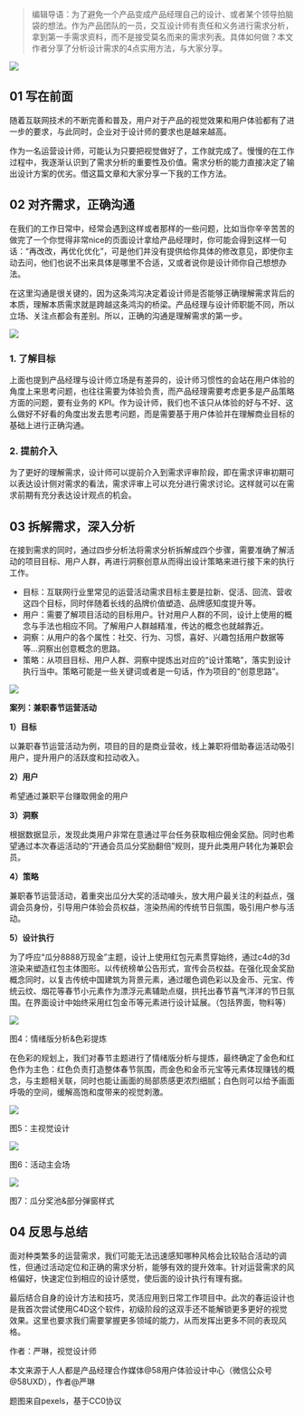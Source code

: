 > 编辑导语：为了避免一个产品变成产品经理自己的设计、或者某个领导拍脑袋的想法。作为产品团队的一员，交互设计师有责任和义务进行需求分析，拿到第一手需求资料，而不是接受莫名而来的需求列表。具体如何做？本文作者分享了分析设计需求的4点实用方法，与大家分享。

![](https://cdn.wallleap.cn/img/pic/illustrtion/202211091056844.jpeg)

## 01 写在前面

随着互联网技术的不断完善和普及，用户对于产品的视觉效果和用户体验都有了进一步的要求，与此同时，企业对于设计师的要求也是越来越高。

作为一名运营设计师，可能认为只要把视觉做好了，工作就完成了。慢慢的在工作过程中，我逐渐认识到了需求分析的重要性及价值。需求分析的能力直接决定了输出设计方案的优劣。借这篇文章和大家分享一下我的工作方法。

## 02 对齐需求，正确沟通

在我们的工作日常中，经常会遇到这样或者那样的一些问题，比如当你辛辛苦苦的做完了一个你觉得非常nice的页面设计拿给产品经理时，你可能会得到这样一句话：“再改改，再优化优化”，可是他们并没有提供给你具体的修改意见，即使你主动去问，他们也说不出来具体是哪里不合适，又或者说你是设计师你自己想想办法。

在这里沟通是很关键的，因为这条鸿沟决定着设计师是否能够正确理解需求背后的本质，理解本质需求就是跨越这条鸿沟的桥梁。产品经理与设计师职能不同，所以立场、关注点都会有差别。所以，正确的沟通是理解需求的第一步。

![](https://cdn.wallleap.cn/img/pic/illustrtion/202211091056845.png)

### 1. 了解目标

上面也提到产品经理与设计师立场是有差异的，设计师习惯性的会站在用户体验的角度上来思考问题，也往往需要为体验负责，而产品经理需要考虑更多是产品策略方面的问题，要有业务的 KPI。作为设计师，我们也不该只从体验的好与不好、这么做好不好看的角度出发去思考问题，而是需要基于用户体验并在理解商业目标的基础上进行正确沟通。

### 2. 提前介入

为了更好的理解需求，设计师可以提前介入到需求评审阶段，即在需求评审初期可以表达设计侧对需求的看法，需求评审上可以充分进行需求讨论。这样就可以在需求前期有充分表达设计观点的机会。

## 03 拆解需求，深入分析

在接到需求的同时，通过四步分析法将需求分析拆解成四个步骤，需要准确了解活动的项目目标、用户人群，再进行洞察创意从而得出设计策略来进行接下来的执行工作。

-   目标：互联网行业里常见的运营活动需求目标主要是拉新、促活、回流、营收这四个目标，同时伴随着长线的品牌价值塑造、品牌感知度提升等。
-   用户：需要了解项目活动的目标用户。针对用户人群的不同，设计上使用的概念与手法也相应不同。了解用户人群越精准，传达的概念也就越靠近。
-   洞察：从用户的各个属性：社交、行为、习惯，喜好、兴趣包括用户数据等等…洞察出创意概念的思路。
-   策略：从项目目标、用户人群、洞察中提炼出对应的“设计策略”，落实到设计执行当中。策略可能是一些关键词或者是一句话，作为项目的“创意思路”。

![](https://cdn.wallleap.cn/img/pic/illustrtion/202211091056846.png)

**案列：兼职春节运营活动**

**1）目标**

以兼职春节运营活动为例，项目的目的是商业营收，线上兼职将借助春运活动吸引用户，提升用户的活跃度和拉动收入。

**2）用户**

希望通过兼职平台赚取佣金的用户

**3）洞察**

根据数据显示，发现此类用户非常在意通过平台任务获取相应佣金奖励。同时也希望通过本次春运活动的“开通会员瓜分奖励翻倍”规则，提升此类用户转化为兼职会员。

**4）策略**

兼职春节运营活动，着重突出瓜分大奖的活动噱头，放大用户最关注的利益点，强调会员身份，引导用户体验会员权益，渲染热闹的传统节日氛围，吸引用户参与活动。

**5）设计执行**

为了呼应“瓜分8888万现金”主题，设计上使用红包元素贯穿始终，通过c4d的3d渲染来塑造红包主体图形。以传统榜单公告形式，宣传会员权益。在强化现金奖励概念同时，以复古传统中国建筑为背景元素，通过暖色调色彩以及金币、元宝、传统云纹、烟花等春节小元素作为漂浮元素辅助点缀，拱托出春节喜气洋洋的节日氛围。在界面设计中始终采用红包金币等元素进行设计延展。（包括界面，物料等）

![](https://cdn.wallleap.cn/img/pic/illustrtion/202211091056847.png)

图4：情绪版分析&色彩提炼

在色彩的规划上，我们对春节主题进行了情绪版分析与提炼，最终确定了金色和红色作为主色：红色负责打造整体春节氛围，而金色和金币元宝等元素体现赚钱的概念，与主题相关联，同时也能让画面的局部质感更浓烈细腻；白色则可以给予画面呼吸的空间，缓解高饱和度带来的视觉刺激。

![](https://cdn.wallleap.cn/img/pic/illustrtion/202211091056848.png)

图5：主视觉设计

![](https://cdn.wallleap.cn/img/pic/illustrtion/202211091056849.png)

图6：活动主会场

![](https://cdn.wallleap.cn/img/pic/illustrtion/202211091056850.png)

图7：瓜分奖池&部分弹窗样式

## 04 反思与总结

面对种类繁多的运营需求，我们可能无法迅速感知哪种风格会比较贴合活动的调性，但通过活动定位和正确的需求分析，能够有效的提升效率。针对运营需求的风格偏好，快速定位到相应的设计感觉，使后面的设计执行有理有据。

最后结合自身的设计方法和技巧，灵活应用到日常工作项目中。此次的春运设计也是我首次尝试使用C4D这个软件，初级阶段的这双手还不能解锁更多更好的视觉效果。这里也要求我们需要掌握更多领域的能力，从而发挥出更多不同的表现风格。

作者：严琳，视觉设计师

本文来源于人人都是产品经理合作媒体@58用户体验设计中心（微信公众号@58UXD），作者@严琳

题图来自pexels，基于CC0协议